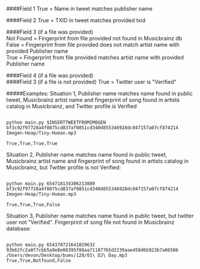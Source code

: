 ####Field 1
True = Name in tweet matches publisher name

####Field 2
True = TXID in tweet matches provided txid

####Field 3 (if a file was provided)  
  Not Found = Fingerprint from file provided not found in Musicbrainz db  
  False = Fingerprint from file provided does not match artist name with provided Publisher name  
  True = Fingerprint from file provided matches artist name with provided Publisher name  

####Field 4 (if a file was provided)  
####Field 3 (if a file is not provided)
True = Twitter user is "Verified"

#####Examples:
Situation 1, Publisher name matches name found in public tweet, Musicbrainz artist name and fingerprint of song found in artists catalog in Musicbrainz, and Twitter profile *is* Verified 
<pre><code>
python main.py $INSERTTWEETFROMIMOGEN bf3c92f97728a4f0875cd837af0851cd340d855346928dc047157a07cf874214 Imogen-Heap/Tiny-Human.mp3

True,True,True,True
</code></pre>

Situation 2, Publisher name matches name found in public tweet, Musicbrainz artist name and fingerprint of song found in artists catalog in Musicbrainz, but Twitter profile is *not* Verified:   
<pre><code>
python main.py 654718134306213889 bf3c92f97728a4f0875cd837af0851cd340d855346928dc047157a07cf874214 Imogen-Heap/Tiny-Human.mp3

True,True,True,False
</code></pre>

Situation 3, Publisher name matches name found in public tweet, but twitter user not "Verified". Fingerprint of song file not found in Musicbrainz database:  
<pre><code>
python main.py 654370721641029632 93b62fc2a8f7cbb5a9e8e08395f88aa71187765d2239aae458d6b923b7a06506 /Users/devon/Desktop/bums/128/01\ DJ\ Day.mp3 
True,True,Notfound,False
</code></pre>




